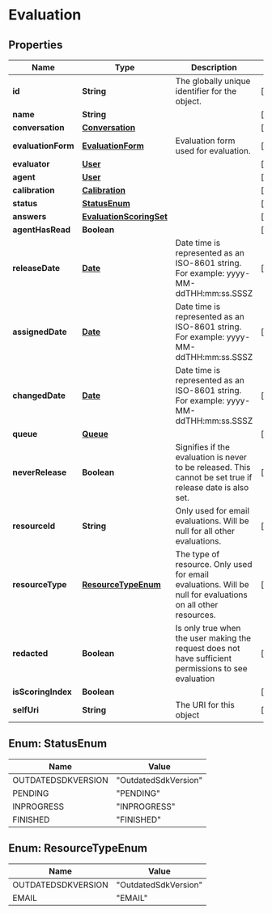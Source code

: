 
# Evaluation

## Properties
Name | Type | Description | Notes
------------ | ------------- | ------------- | -------------
**id** | **String** | The globally unique identifier for the object. |  [optional]
**name** | **String** |  |  [optional]
**conversation** | [**Conversation**](Conversation.md) |  |  [optional]
**evaluationForm** | [**EvaluationForm**](EvaluationForm.md) | Evaluation form used for evaluation. |  [optional]
**evaluator** | [**User**](User.md) |  |  [optional]
**agent** | [**User**](User.md) |  |  [optional]
**calibration** | [**Calibration**](Calibration.md) |  |  [optional]
**status** | [**StatusEnum**](#StatusEnum) |  |  [optional]
**answers** | [**EvaluationScoringSet**](EvaluationScoringSet.md) |  |  [optional]
**agentHasRead** | **Boolean** |  |  [optional]
**releaseDate** | [**Date**](Date.md) | Date time is represented as an ISO-8601 string. For example: yyyy-MM-ddTHH:mm:ss.SSSZ |  [optional]
**assignedDate** | [**Date**](Date.md) | Date time is represented as an ISO-8601 string. For example: yyyy-MM-ddTHH:mm:ss.SSSZ |  [optional]
**changedDate** | [**Date**](Date.md) | Date time is represented as an ISO-8601 string. For example: yyyy-MM-ddTHH:mm:ss.SSSZ |  [optional]
**queue** | [**Queue**](Queue.md) |  |  [optional]
**neverRelease** | **Boolean** | Signifies if the evaluation is never to be released. This cannot be set true if release date is also set. |  [optional]
**resourceId** | **String** | Only used for email evaluations. Will be null for all other evaluations. |  [optional]
**resourceType** | [**ResourceTypeEnum**](#ResourceTypeEnum) | The type of resource. Only used for email evaluations. Will be null for evaluations on all other resources. |  [optional]
**redacted** | **Boolean** | Is only true when the user making the request does not have sufficient permissions to see evaluation |  [optional]
**isScoringIndex** | **Boolean** |  |  [optional]
**selfUri** | **String** | The URI for this object |  [optional]


<a name="StatusEnum"></a>
## Enum: StatusEnum
Name | Value
---- | -----
OUTDATEDSDKVERSION | &quot;OutdatedSdkVersion&quot;
PENDING | &quot;PENDING&quot;
INPROGRESS | &quot;INPROGRESS&quot;
FINISHED | &quot;FINISHED&quot;


<a name="ResourceTypeEnum"></a>
## Enum: ResourceTypeEnum
Name | Value
---- | -----
OUTDATEDSDKVERSION | &quot;OutdatedSdkVersion&quot;
EMAIL | &quot;EMAIL&quot;




